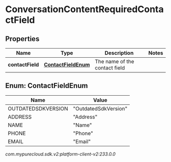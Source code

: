 # ConversationContentRequiredContactField


## Properties

| Name | Type | Description | Notes |
| ------------ | ------------- | ------------- | ------------- |
| **contactField** | [**ContactFieldEnum**](#Enum--ContactFieldEnum) | The name of the contact field |  |


## Enum: ContactFieldEnum

| Name | Value |
| ---- | ----- |
| OUTDATEDSDKVERSION | &quot;OutdatedSdkVersion&quot; | 
| ADDRESS | &quot;Address&quot; | 
| NAME | &quot;Name&quot; | 
| PHONE | &quot;Phone&quot; | 
| EMAIL | &quot;Email&quot; | 




_com.mypurecloud.sdk.v2:platform-client-v2:233.0.0_
